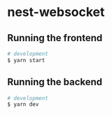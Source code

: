 # nest-websocket
## Running the frontend
```bash
# development
$ yarn start
```

## Running the backend
```bash
# development
$ yarn dev
```